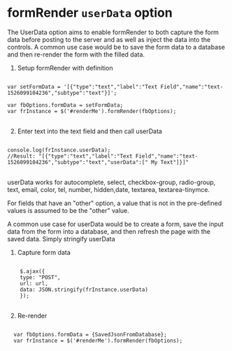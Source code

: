 # formRender `userData` option

The UserData option aims to enable formRender to both capture the form data before posting to the server and as well as inject the data into the controls. A common use case would be to save the form data to a database and then re-render the form with the filled data.

1. Setup formRender with definition 
<pre>
<code>
var setFormData = '[{"type":"text","label":"Text Field","name":"text-1526099104236","subtype":"text"}]';  

var fbOptions.formData = setFormData;
var frInstance = $('#renderMe').formRender(fbOptions);
</code>
</pre>

2. Enter text into the text field and then call userData
<pre>
<code>
console.log(frInstance.userData);
//Result: "[{"type":"text","label":"Text Field","name":"text-1526099104236","subtype":"text","userData":[" My Text"]}]"
</code>
</pre>

userData works for autocomplete, select, checkbox-group, radio-group, text, email, color, tel, number, hidden,date, textarea, textarea-tinymce.

For fields that have an "other" option, a value that is not in the pre-defined values is assumed to be the "other" value.


A common use case for userData would be to create a form, save the input data from the form into a database, and then refresh the page with the saved data. Simply stringify userData 

1. Capture form data
<pre>
<code>
    $.ajax({
    type: "POST",
    url: url,
    data: JSON.stringify(frInstance.userData)
    });
</code>
</pre>

2. Re-render
<pre>
<code>
  var fbOptions.formData = {SavedJsonFromDatabase};
  var frInstance = $('#renderMe').formRender(fbOptions);
</code>
</pre>



